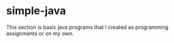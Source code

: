 # simple-java

This section is basic java programs that I created as programming assignments or on my own.
